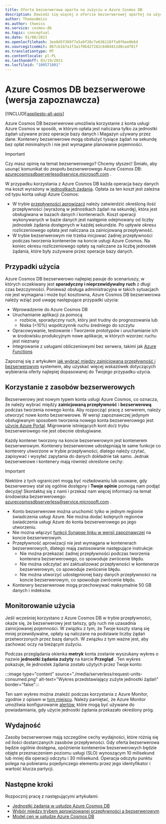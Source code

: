 ```yaml
---
title: Oferta bezserwerowa oparta na zużyciu w Azure Cosmos DB
description: Dowiedz się więcej o ofercie bezserwerowej opartej na użyciu Azure Cosmos DB.
author: ThomasWeiss
ms.author: thweiss
ms.service: cosmos-db
ms.topic: conceptual
ms.date: 01/08/2021
ms.openlocfilehash: 3ee8d5f36977a5a9f20c7e636118ffa9f6ee0b6d
ms.sourcegitcommit: 867cb1b7a1f3a1f0b427282c648d411d0ca4f81f
ms.translationtype: MT
ms.contentlocale: pl-PL
ms.lasthandoff: 03/19/2021
ms.locfileid: "100571001"
---
```

# <a name="azure-cosmos-db-serverless-preview"></a>Azure Cosmos DB bezserwerowe (wersja zapoznawcza)
[!INCLUDE[appliesto-all-apis](includes/appliesto-all-apis.md)]

Azure Cosmos DB bezserwerowe umożliwia korzystanie z konta usługi Azure Cosmos w sposób, w którym opłata jest naliczana tylko za jednostki żądań używane przez operacje bazy danych i Magazyn używany przez dane. Kontenery bezserwerowe mogą obsłużyć tysiące żądań na sekundę bez opłat minimalnych i nie jest wymagane planowanie pojemności.

> [!IMPORTANT] 
> Czy masz opinię na temat bezserwerowego? Chcemy słyszeć! Śmiało, aby usunąć komunikat do zespołu bezserwerowego Azure Cosmos DB: [azurecosmosdbserverless@service.microsoft.com](mailto:azurecosmosdbserverless@service.microsoft.com) .

W przypadku korzystania z Azure Cosmos DB każda operacja bazy danych ma koszt wyrażony w [jednostkach żądania](request-units.md). Opłata za ten koszt jest zależna od typu konta usługi Azure Cosmos:

- W trybie [przepływności aprowizacji](set-throughput.md) należy zatwierdzić określoną ilość przepływności (wyrażoną w jednostkach żądań na sekundę), która jest obsługiwana w bazach danych i kontenerach. Koszt operacji wykonywanych w bazie danych jest następnie odejmowany od liczby jednostek żądania dostępnych w każdej sekundzie. Po upływie okresu rozliczeniowego opłata jest naliczana za zainicjowaną przepływność.
- W trybie bezserwerowym nie trzeba inicjować żadnej przepływności podczas tworzenia kontenerów na koncie usługi Azure Cosmos. Na koniec okresu rozliczeniowego opłaty są naliczane za liczbę jednostek żądania, które były zużywane przez operacje bazy danych.

## <a name="use-cases"></a>Przypadki użycia

Azure Cosmos DB bezserwerowo najlepiej pasuje do scenariuszy, w których oczekiwany jest **sporadyczny i nieprzewidywalny ruch** z długi czas bezczynności. Ponieważ obsługa administracyjna w takich sytuacjach nie jest wymagana i może być kosztowna, Azure Cosmos DB bezserwerowa należy wziąć pod uwagę następujące przypadki użycia:

- Wprowadzenie do Azure Cosmos DB
- Uruchamianie aplikacji za pomocą
    - rozbicie, sporadyczny ruch, który jest trudny do prognozowania lub
    - Niska (<10%) współczynnik ruchu średniego do szczytu
- Opracowywanie, testowanie i Tworzenie prototypów i uruchamianie ich w środowisku produkcyjnym nowe aplikacje, w których wzorzec ruchu jest nieznany
- Integrowanie z usługami obliczeniowymi bez serwera, takimi jak [Azure Functions](../azure-functions/functions-overview.md)

Zapoznaj się z artykułem [jak wybrać między zainicjowaną przepływność i bezserwerowym](throughput-serverless.md) systemem, aby uzyskać więcej wskazówek dotyczących wybierania oferty najlepiej dopasowanej do Twojego przypadku użycia.

## <a name="using-serverless-resources"></a>Korzystanie z zasobów bezserwerowych

Bezserwerowy jest nowym typem konta usługi Azure Cosmos, co oznacza, że należy wybrać między **zainicjowaną przepływność** i **bezserwerową** podczas tworzenia nowego konta. Aby rozpocząć pracę z serwerem, należy utworzyć nowe konto bezserwerowe. W wersji zapoznawczej jedynym obsługiwanym sposobem tworzenia nowego konta bezserwerowego jest [użycie Azure Portal](create-cosmosdb-resources-portal.md). Migrowanie istniejących kont do/z trybu bezserwerowego nie jest obecnie obsługiwane.

Każdy kontener tworzony na koncie bezserwerowym jest kontenerem bezserwerowym. Kontenery bezserwerowe udostępniają te same funkcje co kontenery utworzone w trybie przepływności, dlatego należy czytać, zapisywać i wysyłać zapytania do danych dokładnie tak samo. Jednak bezserwerowe i kontenery mają również określone cechy:

> [!IMPORTANT]
> Niektóre z tych ograniczeń mogą być rozładowaniu lub usuwane, gdy bezserwerowy stał się ogólnie dostępny i **Twoje opinie** pomogą nam podjąć decyzję! Skontaktuj się z nami i przekaż nam więcej informacji na temat środowiska bezserwerowego: [azurecosmosdbserverless@service.microsoft.com](mailto:azurecosmosdbserverless@service.microsoft.com) .

- Konto bezserwerowe można uruchomić tylko w jednym regionie świadczenia usługi Azure. Nie można dodać kolejnych regionów świadczenia usługi Azure do konta bezserwerowego po jego utworzeniu.
- Nie można włączyć [funkcji Synapse linku w wersji zapoznawczej](synapse-link.md) na koncie bezserwerowym.
- Przepływność aprowizacji nie jest wymagana w kontenerach bezserwerowych, dlatego mają zastosowanie następujące instrukcje:
    - Nie można przekazać żadnej przepływności podczas tworzenia kontenera bezserwerowego, co spowoduje zwrócenie błędu.
    - Nie można odczytać ani zaktualizować przepływności w kontenerze bezserwerowym, co spowoduje zwrócenie błędu.
    - Nie można utworzyć udostępnionej bazy danych przepływności na koncie bezserwerowym, co spowoduje zwrócenie błędu.
- Kontenery bezserwerowe mogą przechowywać maksymalnie 50 GB danych i indeksów.

## <a name="monitoring-your-consumption"></a>Monitorowanie użycia

Jeśli wcześniej korzystano z Azure Cosmos DB w trybie przepływności, okaże się, że bezserwerowy jest tańszy, gdy ruch nie uzasadnia zainicjowanej pojemności. W związku z tym, że Twoje koszty staną się mniej przewidywalne, opłaty są naliczane na podstawie liczby żądań przetworzonych przez bazę danych. W związku z tym ważne jest, aby zachować oczy na bieżącym zużyciu.

Podczas przeglądania okienka **metryk** konta zostanie wyszukany wykres o nazwie **jednostki żądania zużyty** na karcie **Przegląd** . Ten wykres pokazuje, ile jednostek żądania zostało użytych przez Twoje konto:

:::image type="content" source="./media/serverless/request-units-consumed.png" alt-text="Wykres przedstawiający zużyte jednostki żądań" border="false":::

Ten sam wykres można znaleźć podczas korzystania z Azure Monitor, zgodnie z opisem w [tym miejscu](monitor-request-unit-usage.md). Należy pamiętać, że Azure Monitor umożliwia konfigurowanie [alertów](../azure-monitor/alerts/alerts-metric-overview.md), które mogą być używane do powiadamiania, gdy użycie jednostki żądania przekazało określony próg.

## <a name="performance"></a><a id="performance"></a>Wydajność

Zasoby bezserwerowe mają szczególne cechy wydajności, które różnią się od ilości dostarczanych zasobów przepływności. Gdy oferta bezserwerowa będzie ogólnie dostępna, opóźnienie kontenerów bezserwerowych będzie objęte przeznaczeniem poziomu usługi (SLO) wynoszącym 10 milisekund lub mniej dla operacji odczytu i 30 milisekund. Operacja odczytu punktu polega na pobieraniu pojedynczego elementu przez jego identyfikator i wartość klucza partycji.

## <a name="next-steps"></a>Następne kroki

Rozpocznij pracę z następującymi artykułami:

- [Jednostki żądania w usłudze Azure Cosmos DB](request-units.md)
- [Wybór między trybem aprowizowanej przepływności a bezserwerowym](throughput-serverless.md)
- [Model cen w usłudze Azure Cosmos DB](how-pricing-works.md)
